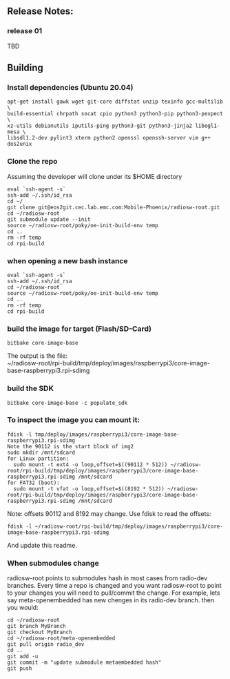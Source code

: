 ## Release Notes:

### release 01
TBD

## Building

### Install dependencies (Ubuntu 20.04)
```
apt-get install gawk wget git-core diffstat unzip texinfo gcc-multilib \
build-essential chrpath socat cpio python3 python3-pip python3-pexpect \
xz-utils debianutils iputils-ping python3-git python3-jinja2 libegl1-mesa \
libsdl1.2-dev pylint3 xterm python2 openssl openssh-server vim g++ dos2unix
```

### Clone the repo
Assuming the developer will clone under its $HOME directory
```
eval `ssh-agent -s`
ssh-add ~/.ssh/id_rsa
cd ~/
git clone git@eos2git.cec.lab.emc.com:Mobile-Phoenix/radiosw-root.git
cd ~/radiosw-root
git submodule update --init
source ~/radiosw-root/poky/oe-init-build-env temp
cd ..
rm -rf temp
cd rpi-build
```

### when opening a new bash instance
```
eval `ssh-agent -s`
ssh-add ~/.ssh/id_rsa
cd ~/radiosw-root
source ~/radiosw-root/poky/oe-init-build-env temp
cd ..
rm -rf temp
cd rpi-build
```

### build the image for target (Flash/SD-Card)
```
bitbake core-image-base
```
The output is the file:<br/>
~/radiosw-root/rpi-build/tmp/deploy/images/raspberrypi3/core-image-base-raspberrypi3.rpi-sdimg

### build the SDK
```
bitbake core-image-base -c populate_sdk
```

### To inspect the image you can mount it:

```
fdisk -l tmp/deploy/images/raspberrypi3/core-image-base-raspberrypi3.rpi-sdimg
Note the 90112 is the start block of img2
sudo mkdir /mnt/sdcard
for Linux partition:
  sudo mount -t ext4 -o loop,offset=$((90112 * 512)) ~/radiosw-root/rpi-build/tmp/deploy/images/raspberrypi3/core-image-base-raspberrypi3.rpi-sdimg /mnt/sdcard
for FAT32 (boot):
  sudo mount -t vfat -o loop,offset=$((8192 * 512)) ~/radiosw-root/rpi-build/tmp/deploy/images/raspberrypi3/core-image-base-raspberrypi3.rpi-sdimg /mnt/sdcard
```
Note: offsets 90112 and 8192 may change. Use fdisk to read the offsets:
```
fdisk -l ~/radiosw-root/rpi-build/tmp/deploy/images/raspberrypi3/core-image-base-raspberrypi3.rpi-sdimg
```
And update this readme.

### When submodules change
radiosw-root points to submodules hash in most cases from radio-dev branches. Every time a repo is changed and you want radiosw-root to point to your changes you will need to pull/commit the change. For example, lets say meta-openembedded has new chenges in its radio-dev branch. then you would:
```
cd ~/radiosw-root
git branch MyBranch
git checkout MyBranch
cd ~/radiosw-root/meta-openembedded
git pull origin radio_dev
cd ..
git add -u
git commit -m "update submodule metaembedded hash"
git push
```

